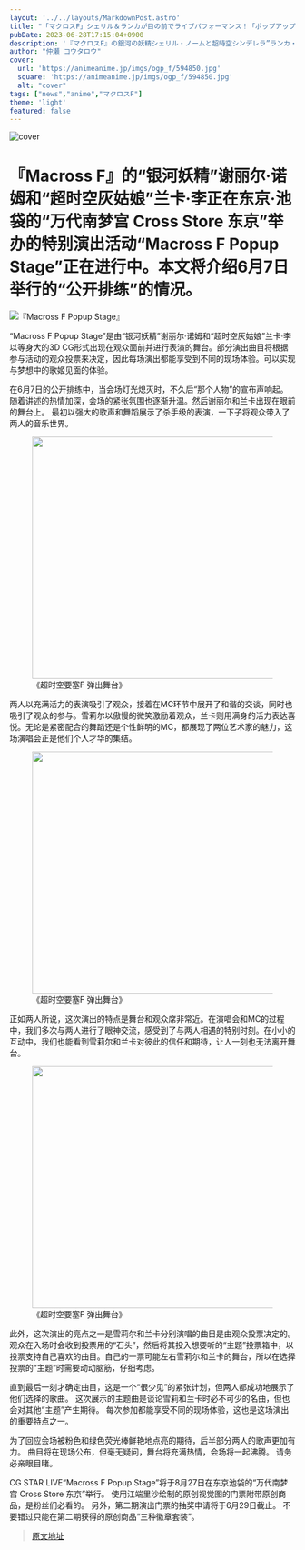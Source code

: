 ```yaml
---
layout: '../../layouts/MarkdownPost.astro'
title: "「マクロスF」シェリル＆ランカが目の前でライブパフォーマンス！「ポップアップステージ」公開ゲネプロレポ"
pubDate: 2023-06-28T17:15:04+0900
description: '『マクロスF』の銀河の妖精シェリル・ノームと超時空シンデレラ”ランカ・リーによるスペシャルな公演イベント「マクロスF ポップアップステージ」が、「バンダイナムコ Cross Store 東京」にて開催中だ。この記事では「公開ゲネプロ」の模様を届ける。'
author: "仲瀬 コウタロウ"
cover:
  url: 'https://animeanime.jp/imgs/ogp_f/594850.jpg'
  square: 'https://animeanime.jp/imgs/ogp_f/594850.jpg'
  alt: "cover"
tags: ["news","anime","マクロスF"]
theme: 'light'
featured: false
---
```


![cover](https://animeanime.jp/imgs/ogp_f/594850.jpg)

# 『Macross F』的“银河妖精”谢丽尔·诺姆和“超时空灰姑娘”兰卡·李正在东京·池袋的“万代南梦宫 Cross Store 东京”举办的特别演出活动“Macross F Popup Stage”正在进行中。本文将介绍6月7日举行的“公开排练”的情况。

![『Macross F Popup Stage』](https://animeanime.jp/imgs/zoom/594846.jpg)

“Macross F Popup Stage”是由“银河妖精”谢丽尔·诺姆和“超时空灰姑娘”兰卡·李以等身大的3D CG形式出现在观众面前并进行表演的舞台。部分演出曲目将根据参与活动的观众投票来决定，因此每场演出都能享受到不同的现场体验。可以实现与梦想中的歌姬见面的体验。

在6月7日的公开排练中，当会场灯光熄灭时，不久后“那个人物”的宣布声响起。随着讲述的热情加深，会场的紧张氛围也逐渐升温。然后谢丽尔和兰卡出现在眼前的舞台上。
最初以强大的歌声和舞蹈展示了杀手级的表演，一下子将观众带入了两人的音乐世界。</p><figure class="ctms-editor-image"><img src="https://animeanime.jp/imgs/zoom/594845.jpg" class="inline-article-image" width="640" height="426"><figcaption>《超时空要塞F 弹出舞台》</figcaption></figure><p>两人以充满活力的表演吸引了观众，接着在MC环节中展开了和谐的交谈，同时也吸引了观众的参与。雪莉尔以傲慢的微笑激励着观众，兰卡则用满身的活力表达喜悦。无论是紧密配合的舞蹈还是个性鲜明的MC，都展现了两位艺术家的魅力，这场演唱会正是他们个人才华的集结。</p><figure class="ctms-editor-image"><img src="https://animeanime.jp/imgs/zoom/594847.jpg" class="inline-article-image" width="640" height="426"><figcaption>《超时空要塞F 弹出舞台》</figcaption></figure><p>正如两人所说，这次演出的特点是舞台和观众席非常近。在演唱会和MC的过程中，我们多次与两人进行了眼神交流，感受到了与两人相遇的特别时刻。在小小的互动中，我们也能看到雪莉尔和兰卡对彼此的信任和期待，让人一刻也无法离开舞台。</p><figure class="ctms-editor-image"><img src="https://animeanime.jp/imgs/zoom/594848.jpg" class="inline-article-image" width="640" height="426"><figcaption>《超时空要塞F 弹出舞台》</figcaption></figure><p>此外，这次演出的亮点之一是雪莉尔和兰卡分别演唱的曲目是由观众投票决定的。观众在入场时会收到投票用的“石头”，然后将其投入想要听的“主题”投票箱中，以投票支持自己喜欢的曲目。自己的一票可能左右雪莉尔和兰卡的舞台，所以在选择投票的“主题”时需要动动脑筋，仔细考虑。</p>
直到最后一刻才确定曲目，这是一个“很少见”的紧张计划，但两人都成功地展示了他们选择的歌曲。 这次展示的主题曲是谈论雪莉和兰卡时必不可少的名曲，但也会对其他“主题”产生期待。 每次参加都能享受不同的现场体验，这也是这场演出的重要特点之一。

为了回应会场被粉色和绿色荧光棒鲜艳地点亮的期待，后半部分两人的歌声更加有力。 曲目将在现场公布，但毫无疑问，舞台将充满热情，会场将一起沸腾。 请务必亲眼目睹。

CG STAR LIVE“Macross F Popup Stage”将于8月27日在东京池袋的“万代南梦宫 Cross Store 东京”举行。 使用江端里沙绘制的原创视觉图的门票附带原创商品，是粉丝们必看的。 另外，第二期演出门票的抽奖申请将于6月29日截止。 不要错过只能在第二期获得的原创商品“三种徽章套装”。

>[原文地址](https://animeanime.jp/article/2023/06/28/78222.html)  